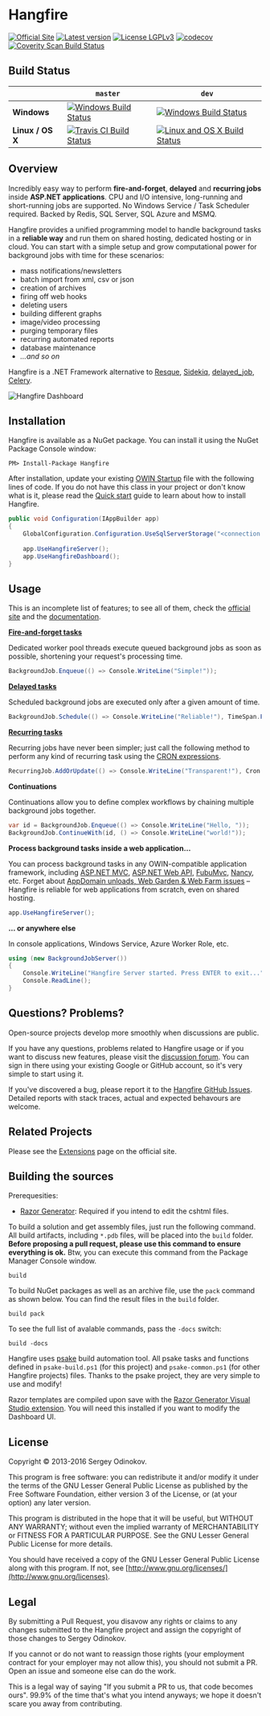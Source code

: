 Hangfire 
=========

[![Official Site](https://img.shields.io/badge/site-hangfire.io-blue.svg)](http://hangfire.io) [![Latest version](https://img.shields.io/nuget/v/Hangfire.svg)](https://www.nuget.org/packages?q=hangfire) [![License LGPLv3](https://img.shields.io/badge/license-LGPLv3-green.svg)](http://www.gnu.org/licenses/lgpl-3.0.html) [![codecov](https://codecov.io/gh/HangfireIO/Hangfire/branch/master/graph/badge.svg)](https://codecov.io/gh/HangfireIO/Hangfire) [![Coverity Scan Build Status](https://scan.coverity.com/projects/4423/badge.svg)](https://scan.coverity.com/projects/hangfireio-hangfire)

## Build Status

&nbsp; | `master` | `dev`
--- | --- | --- 
**Windows** | [![Windows Build Status](https://ci.appveyor.com/api/projects/status/70m632jkycqpnsp9/branch/master?svg=true)](https://ci.appveyor.com/project/odinserj/hangfire-525)  | [![Windows Build Status](https://ci.appveyor.com/api/projects/status/70m632jkycqpnsp9/branch/dev?svg=true)](https://ci.appveyor.com/project/odinserj/hangfire-525) 
**Linux / OS X** | [![Travis CI Build Status](https://travis-ci.org/HangfireIO/Hangfire.svg?branch=master)](https://travis-ci.org/HangfireIO/Hangfire) | [![Linux and OS X Build Status](https://travis-ci.org/HangfireIO/Hangfire.svg?branch=dev)](https://travis-ci.org/HangfireIO/Hangfire)

## Overview

Incredibly easy way to perform **fire-and-forget**, **delayed** and **recurring jobs** inside **ASP.NET applications**. CPU and I/O intensive, long-running and short-running jobs are supported. No Windows Service / Task Scheduler required. Backed by Redis, SQL Server, SQL Azure and MSMQ.

Hangfire provides a unified programming model to handle background tasks in a **reliable way** and run them on shared hosting, dedicated hosting or in cloud. You can start with a simple setup and grow computational power for background jobs with time for these scenarios:

- mass notifications/newsletters
- batch import from xml, csv or json
- creation of archives
- firing off web hooks
- deleting users
- building different graphs
- image/video processing
- purging temporary files
- recurring automated reports
- database maintenance
- *…and so on*

Hangfire is a .NET Framework alternative to [Resque](https://github.com/resque/resque), [Sidekiq](http://sidekiq.org), [delayed_job](https://github.com/collectiveidea/delayed_job), [Celery](http://www.celeryproject.org).

![Hangfire Dashboard](http://hangfire.io/img/ui/dashboard-sm.png)

Installation
-------------

Hangfire is available as a NuGet package. You can install it using the NuGet Package Console window:

```
PM> Install-Package Hangfire
```

After installation, update your existing [OWIN Startup](http://www.asp.net/aspnet/overview/owin-and-katana/owin-startup-class-detection) file with the following lines of code. If you do not have this class in your project or don't know what is it, please read the [Quick start](http://docs.hangfire.io/en/latest/quick-start.html) guide to learn about how to install Hangfire.

```csharp
public void Configuration(IAppBuilder app)
{
    GlobalConfiguration.Configuration.UseSqlServerStorage("<connection string or its name>");
    
    app.UseHangfireServer();
    app.UseHangfireDashboard();
}
```

Usage
------

This is an incomplete list of features; to see all of them, check the [official site](http://hangfire.io) and the [documentation](http://docs.hangfire.io).

[**Fire-and-forget tasks**](http://docs.hangfire.io/en/latest/background-methods/calling-methods-in-background.html)

Dedicated worker pool threads execute queued background jobs as soon as possible, shortening your request's processing time.

```csharp
BackgroundJob.Enqueue(() => Console.WriteLine("Simple!"));
```

[**Delayed tasks**](http://docs.hangfire.io/en/latest/background-methods/calling-methods-with-delay.html)

Scheduled background jobs are executed only after a given amount of time.

```csharp
BackgroundJob.Schedule(() => Console.WriteLine("Reliable!"), TimeSpan.FromDays(7));
```

[**Recurring tasks**](http://docs.hangfire.io/en/latest/background-methods/performing-recurrent-tasks.html)

Recurring jobs have never been simpler; just call the following method to perform any kind of recurring task using the [CRON expressions](http://en.wikipedia.org/wiki/Cron#CRON_expression).

```csharp
RecurringJob.AddOrUpdate(() => Console.WriteLine("Transparent!"), Cron.Daily);
```

**Continuations**

Continuations allow you to define complex workflows by chaining multiple background jobs together.

```csharp
var id = BackgroundJob.Enqueue(() => Console.WriteLine("Hello, "));
BackgroundJob.ContinueWith(id, () => Console.WriteLine("world!"));
```

**Process background tasks inside a web application…**

You can process background tasks in any OWIN-compatible application framework, including [ASP.NET MVC](http://www.asp.net/mvc), [ASP.NET Web API](http://www.asp.net/web-api), [FubuMvc](http://fubu-project.org), [Nancy](http://nancyfx.org), etc. Forget about [AppDomain unloads, Web Garden & Web Farm issues](http://haacked.com/archive/2011/10/16/the-dangers-of-implementing-recurring-background-tasks-in-asp-net.aspx/) – Hangfire is reliable for web applications from scratch, even on shared hosting.

```csharp
app.UseHangfireServer();
```

**… or anywhere else**

In console applications, Windows Service, Azure Worker Role, etc.

```csharp
using (new BackgroundJobServer())
{
    Console.WriteLine("Hangfire Server started. Press ENTER to exit...");
    Console.ReadLine();
}
```

Questions? Problems?
---------------------

Open-source projects develop more smoothly when discussions are public.

If you have any questions, problems related to Hangfire usage or if you want to discuss new features, please visit the [discussion forum](http://discuss.hangfire.io). You can sign in there using your existing Google or GitHub account, so it's very simple to start using it.

If you've discovered a bug, please report it to the [Hangfire GitHub Issues](https://github.com/odinserj/Hangfire/issues?state=open). Detailed reports with stack traces, actual and expected behavours are welcome. 

Related Projects
-----------------

Please see the [Extensions](http://hangfire.io/extensions.html) page on the official site.

Building the sources
---------------------

Prerequesities:
* [Razor Generator](https://marketplace.visualstudio.com/items?itemName=DavidEbbo.RazorGenerator): Required if you intend to edit the cshtml files.

To build a solution and get assembly files, just run the following command. All build artifacts, including `*.pdb` files, will be placed into the `build` folder. **Before proposing a pull request, please use this command to ensure everything is ok.** Btw, you can execute this command from the Package Manager Console window.

```
build
```

To build NuGet packages as well as an archive file, use the `pack` command as shown below. You can find the result files in the `build` folder.

```
build pack
```

To see the full list of avalable commands, pass the `-docs` switch:

```
build -docs
```

Hangfire uses [psake](https://github.com/psake/psake) build automation tool. All psake tasks and functions defined in `psake-build.ps1` (for this project) and `psake-common.ps1` (for other Hangfire projects) files. Thanks to the psake project, they are very simple to use and modify!

Razor templates are compiled upon save with the [Razor Generator Visual Studio extension](https://marketplace.visualstudio.com/items?itemName=DavidEbbo.RazorGenerator).  You will need this installed if you want to modify the Dashboard UI.

License
--------

Copyright © 2013-2016 Sergey Odinokov.

This program is free software: you can redistribute it and/or modify
it under the terms of the GNU Lesser General Public License as published by
the Free Software Foundation, either version 3 of the License, or
(at your option) any later version.

This program is distributed in the hope that it will be useful,
but WITHOUT ANY WARRANTY; without even the implied warranty of
MERCHANTABILITY or FITNESS FOR A PARTICULAR PURPOSE.  See the
GNU Lesser General Public License for more details.

You should have received a copy of the GNU Lesser General Public License
along with this program.  If not, see [http://www.gnu.org/licenses/](http://www.gnu.org/licenses).

Legal
------

By submitting a Pull Request, you disavow any rights or claims to any changes submitted to the Hangfire project and assign the copyright of those changes to Sergey Odinokov.

If you cannot or do not want to reassign those rights (your employment contract for your employer may not allow this), you should not submit a PR. Open an issue and someone else can do the work.

This is a legal way of saying "If you submit a PR to us, that code becomes ours". 99.9% of the time that's what you intend anyways; we hope it doesn't scare you away from contributing.
